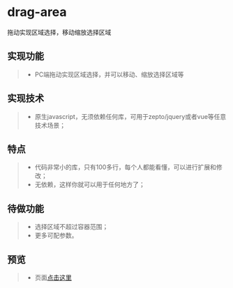 # drag-area
拖动实现区域选择，移动缩放选择区域

## 实现功能
> *  PC端拖动实现区域选择，并可以移动、缩放选择区域等

## 实现技术
> *  原生javascript，无须依赖任何库，可用于zepto/jquery或者vue等任意技术场景；

## 特点
> *  代码非常小的库，只有100多行，每个人都能看懂，可以进行扩展和修改；
> *  无依赖，这样你就可以用于任何地方了；

## 待做功能
> * 选择区域不超过容器范围；
> * 更多可配参数。

## 预览
> * 页面[点击这里](https://yangyuji.github.io/drag-area/demo.html)